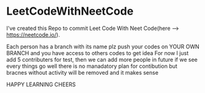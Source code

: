 # LeetCodeWithNeetCode
I've created this Repo to commit Leet Code With Neet Code(here --> https://neetcode.io/).

Each person has a branch with its name plz push your codes on YOUR OWN BRANCH and you have access to others codes to get idea 
For now I just add 5 contributers for test, then we can add more people in future if we see every things go well 
there is no manadatory plan for contibution but bracnes without activity will be removed and it makes sense
 
HAPPY LEARNING 
CHEERS 
 

